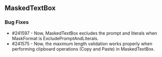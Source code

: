 ## MaskedTextBox

### Bug Fixes

* \#241597 - Now, MaskedTextBox excludes the prompt and literals when MaskFormat is ExcludePromptAndLiterals.
* \#241575 - Now, the maximum length validation works properly when performing clipboard operations (Copy and Paste) in MaskedTextBox.